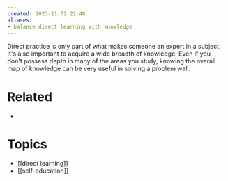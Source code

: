 ```yaml
---
created: 2023-11-02 22:48
aliases:
- balance direct learning with knowledge
---
```


Direct practice is only part of what makes someone an expert in a subject. It's also important to acquire a wide breadth of knowledge. Even if you don't possess depth in many of the areas you study, knowing the overall map of knowledge can be very useful in solving a problem well. 

# Related

- 
# Topics

- [[direct learning]]
- [[self-education]]